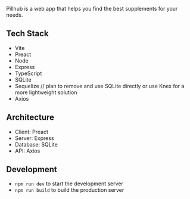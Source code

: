 Pillhub is a web app that helps you find the best supplements for your needs.

## Tech Stack

- Vite
- Preact
- Node
- Express
- TypeScript
- SQLite
- Sequelize // plan to remove and use SQLite directly or use Knex for a more lightweight solution
- Axios

## Architecture

- Client: Preact
- Server: Express
- Database: SQLite
- API: Axios

## Development

- `npm run dev` to start the development server
- `npm run build` to build the production server
